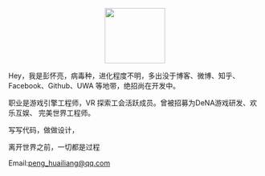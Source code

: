 <p align="center">
    <a href="https://huailiang.github.io/">
    	<img src="https://huailiang.github.io/img/author.jpg" width="120" height="110">
    </a>
</p>


Hey，我是彭怀亮，病毒种，进化程度不明，多出没于博客、微博、知乎、Facebook、Github、UWA 等地带，绝招尚在开发中。

职业是游戏引擎工程师，VR 探索工会活跃成员。曾被招募为DeNA游戏研发、欢乐互娱、 完美世界工程师。


写写代码，做做设计，

离开世界之前，一切都是过程 

Email:peng_huailiang@qq.com


